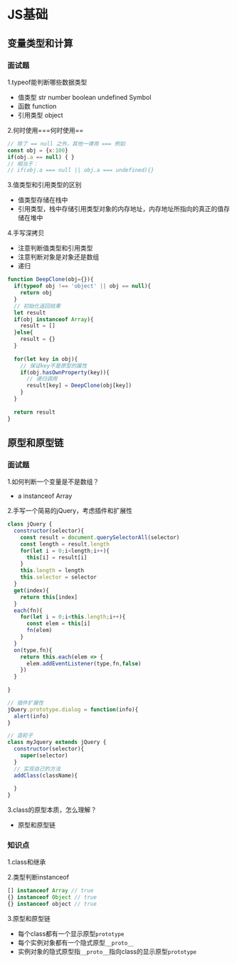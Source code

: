 # JS基础

## 变量类型和计算

### 面试题

1.typeof能判断哪些数据类型

- 值类型 str number boolean undefined Symbol
- 函数 function
- 引用类型 object

2.何时使用===何时使用==

``` js
// 除了 == null 之外，其他一律用 === 例如
const obj = {x:100}
if(obj.a == null) { }
// 相当于：
// if(obj.a === null || obj.a === undefined){}
```

3.值类型和引用类型的区别

- 值类型存储在栈中
- 引用类型，栈中存储引用类型对象的内存地址，内存地址所指向的真正的值存储在堆中

4.手写深拷贝

- 注意判断值类型和引用类型
- 注意判断对象是对象还是数组
- 递归

```js
function DeepClone(obj={}){
  if(typeof obj !== 'object' || obj == null){
    return obj
  }
  // 初始化返回结果
  let result
  if(obj instanceof Array){
    result = []
  }else{
    result = {}
  }
  
  for(let key in obj){
    // 保证key不是原型的属性
    if(obj.hasOwnProperty(key)){
      // 递归调用
      result[key] = DeepClone(obj[key])
    }
  }
  
  return result
}
```

## 原型和原型链

### 面试题

1.如何判断一个变量是不是数组？

- a instanceof Array

2.手写一个简易的jQuery，考虑插件和扩展性

```js
class jQuery {
  constructor(selector){
    const result = document.querySelectorAll(selector)
    const length = result.length
    for(let i = 0;i<length;i++){
      this[i] = result[i]
    }
    this.length = length
    this.selector = selector
  }
  get(index){
    return this[index]
  }
  each(fn){
    for(let i = 0;i<this.length;i++){
      const elem = this[i]
      fn(elem)
    }
  }
  on(type,fn){
    return this.each(elem => {
      elem.addEventListener(type,fn,false)
    })
  }
  
}

// 插件扩展性
jQuery.prototype.dialog = function(info){
  alert(info)
}

// 造轮子
class myJquery extends jQuery {
  constructor(selector){
    super(selector)
  }
  // 实现自己的方法
  addClass(className){
    
  }
}
```



3.class的原型本质，怎么理解？

- 原型和原型链

### 知识点

1.class和继承

2.类型判断instanceof

```js
[] instanceof Array // true
{} instanceof Object // true
{} instanceof object // true
```



3.原型和原型链

- 每个class都有一个显示原型`prototype`
- 每个实例对象都有一个隐式原型`__proto__`
- 实例对象的隐式原型指`__proto__`指向class的显示原型`prototype`
